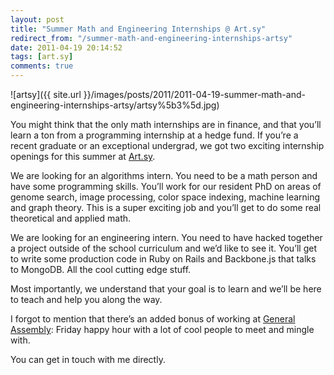 ```yaml
---
layout: post
title: "Summer Math and Engineering Internships @ Art.sy"
redirect_from: "/summer-math-and-engineering-internships-artsy"
date: 2011-04-19 20:14:52
tags: [art.sy]
comments: true
---
```

![artsy]({{ site.url }}/images/posts/2011/2011-04-19-summer-math-and-engineering-internships-artsy/artsy%5b3%5d.jpg)

You might think that the only math internships are in finance, and that you’ll learn a ton from a programming internship at a hedge fund. If you’re a recent graduate or an exceptional undergrad, we got two exciting internship openings for this summer at [Art.sy](https://artsy.net).

We are looking for an algorithms intern. You need to be a math person and have some programming skills. You’ll work for our resident PhD on areas of genome search, image processing, color space indexing, machine learning and graph theory. This is a super exciting job and you’ll get to do some real theoretical and applied math.

We are looking for an engineering intern. You need to have hacked together a project outside of the school curriculum and we’d like to see it. You’ll get to write some production code in Ruby on Rails and Backbone.js that talks to MongoDB. All the cool cutting edge stuff.

Most importantly, we understand that your goal is to learn and we’ll be here to teach and help you along the way.

I forgot to mention that there’s an added bonus of working at [General Assembly](http://generalassemb.ly): Friday happy hour with a lot of cool people to meet and mingle with.

You can get in touch with me directly.
